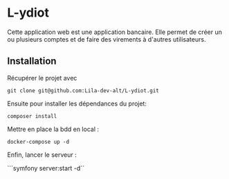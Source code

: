# L-ydiot
 Cette application web est une application bancaire. Elle permet de créer un ou plusieurs comptes et de faire des virements à d'autres utilisateurs. 


## Installation

Récupérer le projet avec 

```git clone git@github.com:Lila-dev-alt/L-ydiot.git ```

Ensuite pour installer les dépendances du projet:

```composer install```

Mettre en place la bdd en local :

``` docker-compose up -d ```


Enfin, lancer le serveur :

```symfony server:start -d``


